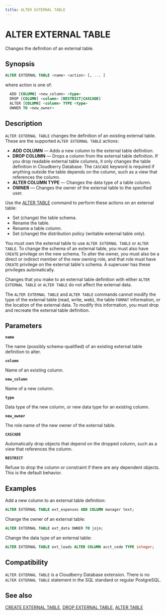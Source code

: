 ```yaml
---
title: ALTER EXTERNAL TABLE
---
```


# ALTER EXTERNAL TABLE

Changes the definition of an external table.

## Synopsis

```sql
ALTER EXTERNAL TABLE <name> <action> [, ... ]
```

where action is one of:

```sql
  ADD [COLUMN] <new_column> <type>
  DROP [COLUMN] <column> [RESTRICT|CASCADE]
  ALTER [COLUMN] <column> TYPE <type>
  OWNER TO <new_owner>
```

## Description

`ALTER EXTERNAL TABLE` changes the definition of an existing external table. These are the supported `ALTER EXTERNAL TABLE` actions:

- **ADD COLUMN** — Adds a new column to the external table definition.
- **DROP COLUMN** — Drops a column from the external table definition. If you drop readable external table columns, it only changes the table definition in Cloudberry Database. The `CASCADE` keyword is required if anything outside the table depends on the column, such as a view that references the column.
- **ALTER COLUMN TYPE** — Changes the data type of a table column.
- **OWNER** — Changes the owner of the external table to the specified user.

Use the [ALTER TABLE](/docs/sql-stmts/alter-table.md) command to perform these actions on an external table:

- Set (change) the table schema.
- Rename the table.
- Rename a table column.
- Set (change) the distribution policy (writable external table only).

You must own the external table to use `ALTER EXTERNAL TABLE` or `ALTER TABLE`. To change the schema of an external table, you must also have `CREATE` privilege on the new schema. To alter the owner, you must also be a direct or indirect member of the new owning role, and that role must have `CREATE` privilege on the external table's schema. A superuser has these privileges automatically.

Changes that you make to an external table definition with either `ALTER EXTERNAL TABLE` or `ALTER TABLE` do not affect the external data.

The `ALTER EXTERNAL TABLE` and `ALTER TABLE` commands cannot modify the type of the external table (read, write, web), the table `FORMAT` information, or the location of the external data. To modify this information, you must drop and recreate the external table definition.

## Parameters

**`name`**

The name (possibly schema-qualified) of an existing external table definition to alter.

**`column`**

Name of an existing column.

**`new_column`**

Name of a new column.

**`type`**

Data type of the new column, or new data type for an existing column.

**`new_owner`**

The role name of the new owner of the external table.

**`CASCADE`**

Automatically drop objects that depend on the dropped column, such as a view that references the column.

**`RESTRICT`**

Refuse to drop the column or constraint if there are any dependent objects. This is the default behavior.

## Examples

Add a new column to an external table definition:

```sql
ALTER EXTERNAL TABLE ext_expenses ADD COLUMN manager text;
```

Change the owner of an external table:

```sql
ALTER EXTERNAL TABLE ext_data OWNER TO jojo;
```

Change the data type of an external table:

```sql
ALTER EXTERNAL TABLE ext_leads ALTER COLUMN acct_code TYPE integer;
```

## Compatibility

`ALTER EXTERNAL TABLE` is a Cloudberry Database extension. There is no `ALTER EXTERNAL TABLE` statement in the SQL standard or regular PostgreSQL.

## See also

[CREATE EXTERNAL TABLE](/docs/sql-stmts/create-external-table.md), [DROP EXTERNAL TABLE](/docs/sql-stmts/drop-external-table.md), [ALTER TABLE](/docs/sql-stmts/alter-table.md)
